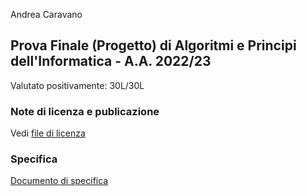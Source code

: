Andrea Caravano

## Prova Finale (Progetto) di Algoritmi e Principi dell'Informatica - A.A. 2022/23

Valutato positivamente: 30L/30L

### Note di licenza e publicazione

Vedi [file di licenza](LICENSE)

### Specifica

[Documento di specifica](specifica/2022_2023.pdf)